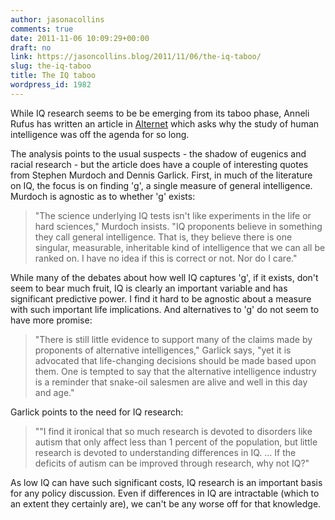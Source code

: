 ```yaml
---
author: jasonacollins
comments: true
date: 2011-11-06 10:09:29+00:00
draft: no
link: https://jasoncollins.blog/2011/11/06/the-iq-taboo/
slug: the-iq-taboo
title: The IQ taboo
wordpress_id: 1982
---
```


While IQ research seems to be be emerging from its taboo phase, Anneli Rufus has written an article in [Alternet](http://www.alternet.org/story/152944/iq_blackout:_why_did_studying_intelligence_become_taboo?page=entire) which asks why the study of human intelligence was off the agenda for so long.

The analysis points to the usual suspects - the shadow of eugenics and racial research - but the article does have a couple of interesting quotes from Stephen Murdoch and Dennis Garlick. First, in much of the literature on IQ, the focus is on finding 'g', a single measure of general intelligence. Murdoch is agnostic as to whether 'g' exists:


<blockquote>"The science underlying IQ tests isn't like experiments in the life or hard sciences," Murdoch insists. "IQ proponents believe in something they call general intelligence. That is, they believe there is one singular, measurable, inheritable kind of intelligence that we can all be ranked on. I have no idea if this is correct or not. Nor do I care."</blockquote>


While many of the debates about how well IQ captures 'g', if it exists, don't seem to bear much fruit, IQ is clearly an important variable and has significant predictive power. I find it hard to be agnostic about a measure with such important life implications. And alternatives to 'g' do not seem to have more promise:


<blockquote>"There is still little evidence to support many of the claims made by proponents of alternative intelligences," Garlick says, "yet it is advocated that life-changing decisions should be made based upon them. One is tempted to say that the alternative intelligence industry is a reminder that snake-oil salesmen are alive and well in this day and age."</blockquote>


Garlick points to the need for IQ research:


<blockquote>""I find it ironical that so much research is devoted to disorders like autism that only affect less than 1 percent of the population, but little research is devoted to understanding differences in IQ. ... If the deficits of autism can be improved through research, why not IQ?"</blockquote>


As low IQ can have such significant costs, IQ research is an important basis for any policy discussion. Even if differences in IQ are intractable (which to an extent they certainly are), we can't be any worse off for that knowledge.
